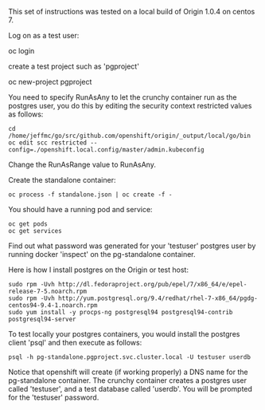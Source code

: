 
This set of instructions was tested on a local build of
Origin 1.0.4 on centos 7.

Log on as a test user:

oc login

create a test project such as 'pgproject'

oc new-project pgproject

You need to specify RunAsAny to let the crunchy container
run as the postgres user, you do this by editing the security
context restricted values as follows:

~~~~~~~~~~~
cd /home/jeffmc/go/src/github.com/openshift/origin/_output/local/go/bin
oc edit scc restricted --config=./openshift.local.config/master/admin.kubeconfig
~~~~~~~~~~~

Change the RunAsRange value to RunAsAny.

Create the standalone container:

~~~~~~~~~~~
oc process -f standalone.json | oc create -f -
~~~~~~~~~~~

You should have a running pod and service:

~~~~~~~~~~~
oc get pods
oc get services
~~~~~~~~~~~

Find out what password was generated for your 'testuser' postgres
user by running docker 'inspect' on the pg-standalone container.

Here is how I install postgres on the Origin or test host:

~~~~~~~~~~
sudo rpm -Uvh http://dl.fedoraproject.org/pub/epel/7/x86_64/e/epel-release-7-5.noarch.rpm
sudo rpm -Uvh http://yum.postgresql.org/9.4/redhat/rhel-7-x86_64/pgdg-centos94-9.4-1.noarch.rpm
sudo yum install -y procps-ng postgresql94 postgresql94-contrib postgresql94-server
~~~~~~~~~~

To test locally your postgres containers, you would install the
postgres client 'psql' and then execute as follows:

~~~~~~~~~~~
psql -h pg-standalone.pgproject.svc.cluster.local -U testuser userdb
~~~~~~~~~~~

Notice that openshift will create (if working properly) a DNS
name for the pg-standalone container.  The crunchy container
creates a postgres user called 'testuser', and a test database
called 'userdb'.  You will be prompted for the 'testuser' password.

